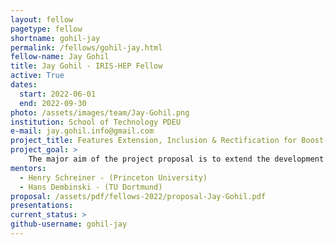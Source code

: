 ```yaml
---
layout: fellow
pagetype: fellow
shortname: gohil-jay
permalink: /fellows/gohil-jay.html
fellow-name: Jay Gohil
title: Jay Gohil - IRIS-HEP Fellow
active: True
dates:
  start: 2022-06-01
  end: 2022-09-30
photo: /assets/images/team/Jay-Gohil.png
institution: School of Technology PDEU
e-mail: jay.gohil.info@gmail.com
project_title: Features Extension, Inclusion & Rectification for Boost-Histogram
project_goal: >
    The major aim of the project proposal is to extend the development of boost-histogram tool through new features additions, core function changes, edge-case covers, bug fixes and more exhaustive documentation. This extension of the tool will result in making the tool better by improving performance, widening usability, easier readability (of documentation), covering of varied applications, and meticulous fine-tuning of functions.
mentors:
  - Henry Schreiner - (Princeton University)
  - Hans Dembinski - (TU Dortmund)
proposal: /assets/pdf/fellows-2022/proposal-Jay-Gohil.pdf
presentations:
current_status: >
github-username: gohil-jay
---
```

